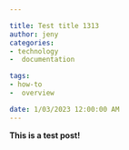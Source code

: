 ```yaml
---

title: Test title 1313
author: jeny
categories: 
- technology
-  documentation

tags: 
- how-to
-  overview

date: 1/03/2023 12:00:00 AM
---
```



<p><strong>This is a test post!</strong></p>